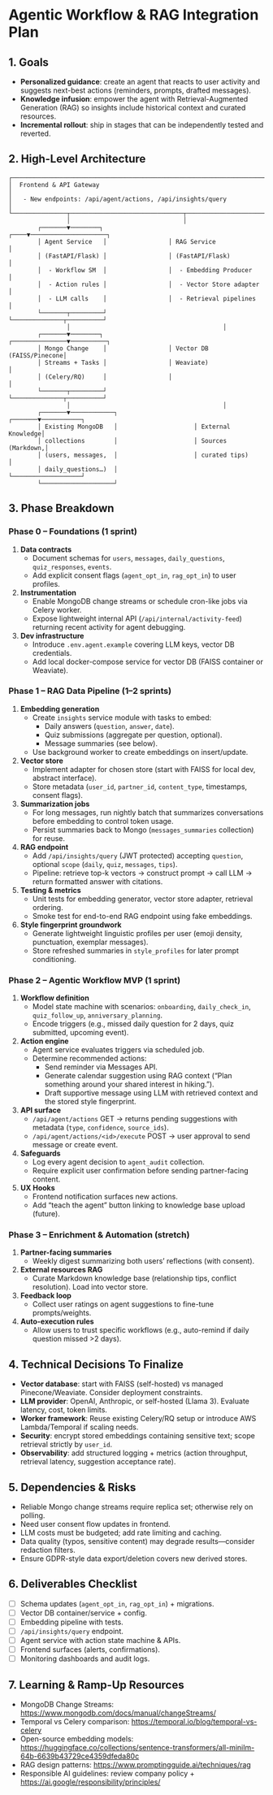 # Agentic Workflow & RAG Integration Plan

## 1. Goals
- **Personalized guidance**: create an agent that reacts to user activity and suggests next-best actions (reminders, prompts, drafted messages).
- **Knowledge infusion**: empower the agent with Retrieval-Augmented Generation (RAG) so insights include historical context and curated resources.
- **Incremental rollout**: ship in stages that can be independently tested and reverted.

## 2. High-Level Architecture
```
┌─────────────────────────────────────────────────────────────────────────┐
│  Frontend & API Gateway                                                 │
│   - New endpoints: /api/agent/actions, /api/insights/query              │
└───────────────┬───────────────────────────────┬────────────────────────┘
                │                               │
        ┌───────▼────────┐                 ┌────▼─────────────────────┐
        │ Agent Service   │                 │ RAG Service              │
        │ (FastAPI/Flask) │                 │ (FastAPI/Flask)          │
        │  - Workflow SM  │                 │  - Embedding Producer    │
        │  - Action rules │                 │  - Vector Store adapter  │
        │  - LLM calls    │                 │  - Retrieval pipelines   │
        └───────┬─────────┘                 └──────────────┬──────────┘
                │                                          │
        ┌───────▼────────┐                 ┌───────────────▼──────────┐
        │ Mongo Change    │                 │ Vector DB (FAISS/Pinecone│
        │ Streams + Tasks │                 │ Weaviate)                │
        │ (Celery/RQ)     │                 │                          │
        └───────┬─────────┘                 └──────────────┬──────────┘
                │                                          │
        ┌───────▼────────────┐                     ┌───────▼───────────┐
        │ Existing MongoDB   │                     │ External Knowledge│
        │ collections        │                     │ Sources (Markdown,│
        │ (users, messages,  │                     │ curated tips)     │
        │ daily_questions…)  │                     └───────────────────┘
        └────────────────────┘
```

## 3. Phase Breakdown

### Phase 0 – Foundations (1 sprint)
1. **Data contracts**
   - Document schemas for `users`, `messages`, `daily_questions`, `quiz_responses`, `events`.
   - Add explicit consent flags (`agent_opt_in`, `rag_opt_in`) to user profiles.
2. **Instrumentation**
   - Enable MongoDB change streams or schedule cron-like jobs via Celery worker.
   - Expose lightweight internal API (`/api/internal/activity-feed`) returning recent activity for agent debugging.
3. **Dev infrastructure**
   - Introduce `.env.agent.example` covering LLM keys, vector DB credentials.
   - Add local docker-compose service for vector DB (FAISS container or Weaviate).

### Phase 1 – RAG Data Pipeline (1–2 sprints)
1. **Embedding generation**
   - Create `insights` service module with tasks to embed:
     - Daily answers (`question`, `answer`, `date`).
     - Quiz submissions (aggregate per question, optional).
     - Message summaries (see below).
   - Use background worker to create embeddings on insert/update.
2. **Vector store**
   - Implement adapter for chosen store (start with FAISS for local dev, abstract interface).
   - Store metadata (`user_id`, `partner_id`, `content_type`, timestamps, consent flags).
3. **Summarization jobs**
   - For long messages, run nightly batch that summarizes conversations before embedding to control token usage.
   - Persist summaries back to Mongo (`messages_summaries` collection) for reuse.
4. **RAG endpoint**
   - Add `/api/insights/query` (JWT protected) accepting `question`, optional `scope` (`daily`, `quiz`, `messages`, `tips`).
   - Pipeline: retrieve top-k vectors → construct prompt → call LLM → return formatted answer with citations.
5. **Testing & metrics**
   - Unit tests for embedding generator, vector store adapter, retrieval ordering.
   - Smoke test for end-to-end RAG endpoint using fake embeddings.
6. **Style fingerprint groundwork**
   - Generate lightweight linguistic profiles per user (emoji density, punctuation, exemplar messages).
   - Store refreshed summaries in `style_profiles` for later prompt conditioning.

### Phase 2 – Agentic Workflow MVP (1 sprint)
1. **Workflow definition**
   - Model state machine with scenarios: `onboarding`, `daily_check_in`, `quiz_follow_up`, `anniversary_planning`.
   - Encode triggers (e.g., missed daily question for 2 days, quiz submitted, upcoming event).
2. **Action engine**
   - Agent service evaluates triggers via scheduled job.
   - Determine recommended actions:
     - Send reminder via Messages API.
     - Generate calendar suggestion using RAG context (“Plan something around your shared interest in hiking.”).
     - Draft supportive message using LLM with retrieved context and the stored style fingerprint.
3. **API surface**
   - `/api/agent/actions` GET → returns pending suggestions with metadata (`type`, `confidence`, `source_ids`).
   - `/api/agent/actions/<id>/execute` POST → user approval to send message or create event.
4. **Safeguards**
   - Log every agent decision to `agent_audit` collection.
   - Require explicit user confirmation before sending partner-facing content.
5. **UX Hooks**
   - Frontend notification surfaces new actions.
   - Add “teach the agent” button linking to knowledge base upload (future).

### Phase 3 – Enrichment & Automation (stretch)
1. **Partner-facing summaries**
   - Weekly digest summarizing both users’ reflections (with consent).
2. **External resources RAG**
   - Curate Markdown knowledge base (relationship tips, conflict resolution). Load into vector store.
3. **Feedback loop**
   - Collect user ratings on agent suggestions to fine-tune prompts/weights.
4. **Auto-execution rules**
   - Allow users to trust specific workflows (e.g., auto-remind if daily question missed >2 days).

## 4. Technical Decisions To Finalize
- **Vector database**: start with FAISS (self-hosted) vs managed Pinecone/Weaviate. Consider deployment constraints.
- **LLM provider**: OpenAI, Anthropic, or self-hosted (Llama 3). Evaluate latency, cost, token limits.
- **Worker framework**: Reuse existing Celery/RQ setup or introduce AWS Lambda/Temporal if scaling needs.
- **Security**: encrypt stored embeddings containing sensitive text; scope retrieval strictly by `user_id`.
- **Observability**: add structured logging + metrics (action throughput, retrieval latency, suggestion acceptance rate).

## 5. Dependencies & Risks
- Reliable Mongo change streams require replica set; otherwise rely on polling.
- Need user consent flow updates in frontend.
- LLM costs must be budgeted; add rate limiting and caching.
- Data quality (typos, sensitive content) may degrade results—consider redaction filters.
- Ensure GDPR-style data export/deletion covers new derived stores.

## 6. Deliverables Checklist
- [ ] Schema updates (`agent_opt_in`, `rag_opt_in`) + migrations.
- [ ] Vector DB container/service + config.
- [ ] Embedding pipeline with tests.
- [ ] `/api/insights/query` endpoint.
- [ ] Agent service with action state machine & APIs.
- [ ] Frontend surfaces (alerts, confirmations).
- [ ] Monitoring dashboards and audit logs.

## 7. Learning & Ramp-Up Resources
- MongoDB Change Streams: https://www.mongodb.com/docs/manual/changeStreams/
- Temporal vs Celery comparison: https://temporal.io/blog/temporal-vs-celery
- Open-source embedding models: https://huggingface.co/collections/sentence-transformers/all-minilm-64b-6639b43729ce4359dfeda80c
- RAG design patterns: https://www.promptingguide.ai/techniques/rag
- Responsible AI guidelines: review company policy + https://ai.google/responsibility/principles/
